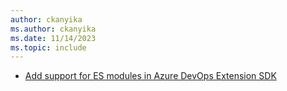 ```yaml
---
author: ckanyika
ms.author: ckanyika
ms.date: 11/14/2023
ms.topic: include
---
```


- [Add support for ES modules in Azure DevOps Extension SDK ](#add-support-for-es-modules-in-azure-devops-extension-sdk)